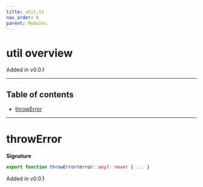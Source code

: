 ```yaml
---
title: util.ts
nav_order: 6
parent: Modules
---
```


# util overview

Added in v0.0.1

---

<h2 class="text-delta">Table of contents</h2>

- [throwError](#throwerror)

---

# throwError

**Signature**

```ts
export function throwError(error: any): never { ... }
```

Added in v0.0.1
